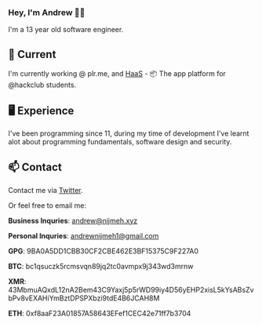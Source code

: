 ### Hey, I'm Andrew 👋🏼

I'm a 13 year old software engineer.

## 🔭 Current

I'm currently working @ plr.me, and [HaaS](hackclub.app) - 📦 The app platform for @hackclub students.

## 🖥️ Experience
I've been programming since 11, during my time of development I've learnt alot about programming fundamentals, software design and security.

## 📫 Contact

Contact me via [Twitter](https://twitter.com/acn_dev).

Or feel free to email me:

**Business Inquries**: andrew@nijmeh.xyz

**Personal Inquries**: andrewnijmeh1@gmail.com

**GPG**: 9BA0A5DD1CBB30CF2CBE462E3BF15375C9F227A0

**BTC**: bc1qsuczk5rcmsvqn89jq2tc0avmpx9j343wd3mrnw

**XMR**: 43MbmuAQxdL12nA2Bem43C9Yaxj5p5rWD99iy4D56yEHP2xisL5kYsABsZvbPv8vEXAHiYmBztDPSPXbzi9tdE4B6JCAH8M

**ETH**: 0xf8aaF23A01857A58643EFef1CEC42e71ff7b3704
